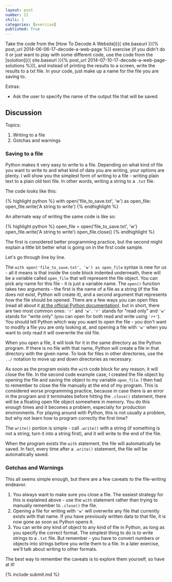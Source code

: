 ```yaml
---
layout: post
number: 21
chili: 1
categories: [exercise]
published: True
---
```


Take the code from the [How To Decode A Website]({{ site.baseurl }}{% post_url 2014-06-06-17-decode-a-web-page %}) exercise (if you didn't do it or just want to play with some different code, use the code from the [solution]({{ site.baseurl }}{% post_url 2014-07-10-17-decode-a-web-page-solutions %})), and instead of printing the results to a screen, write the results to a txt file. In your code, just make up a name for the file you are saving to.

Extras:

* Ask the user to specify the name of the output file that will be saved.

## Discussion

Topics: 

1. Writing to a file
2. Gotchas and warnings

### Saving to a file

Python makes it very easy to write to a file. Depending on what kind of file you want to write to and what kind of data you are writing, your options are plenty. I will show you the simplest form of writing to a file - writing plain text to a plain old text file. In other words, writing a string to a `.txt` file.

The code looks like this: 

{% highlight python %}
  with open('file_to_save.txt', 'w') as open_file:
    open_file.write('A string to write')
{% endhighlight %}

An alternate way of writing the same code is like so:

{% highlight python %}
  open_file = open('file_to_save.txt', 'w')
  open_file.write('A string to write')
  open_file.close()
{% endhighlight %}

The first is considered better programming practice, but the second might explain a little bit better what is going on in the first code sample.

Let's go through line by line. 

The `with open('file_to_save.txt', 'w') as open_file` syntax is new for us - all it means is that inside the code block indented underneath, there will be a variable called `open_file` that will represent the file object. You can pick any name for this file - it is just a variable name. The `open()` function takes two arguments - the first is the name of a file as a string (if the file does not exist, Python will create it), and a second argument that represents _how_ the file should be opened. There are a few ways you can open files (read all about it [at the official Python documentation](https://docs.python.org/3.3/tutorial/inputoutput.html#reading-and-writing-files)), but in short, there are two most common ones: `'r'` and `'w'`. `'r'` stands for "read only" and `'w'` stands for "write only" (you can open for both read and write using `'r+'`). You should tell Python which way you want to open the file - you don't want to modify a file you are only looking at, and opening a file with `'w'` when you want to only read it will overwrite the old file. 

When you open a file, it will look for it in the same directory as the Python program. If there is no file with that name, Python will create a file in that directory with the given name. To look for files in other directories, use the `../` notation to move up and down directories as necessary.

As soon as the program exists the `with` code block for any reason, it will close the file. In the second code example case, I created the file object by opening the file and saving the object to my variable `open_file`. I then had to remember to close the file manually at the end of my program. This is considered worse programming practice, because in case there is an error in the program and it terminates before hitting the `.close()` statement, there will be a floating open file object somewhere in memory. You do this enough times and it becomes a problem, especially for production environments. For playing around with Python, this is not usually a problem, but why not learn how to program correctly the first time?

The `write()` portion is simple - call `.write()` with a string (if something is not a string, turn it into a string first), and it will write to the end of the file.

When the program exists the `with` statement, the file will automatically be saved. In fact, every time after a `.write()` statement, the file will be automatically saved.

### Gotchas and Warnings

This all seems simple enough, but there are a few caveats to the file-writing endeavor. 

1. You always want to make sure you close a file. The easiest strategy for this is explained above - use the `with` statement rather than trying to manually remember to `.close()` the file.
2. Opening a file for writing with `'w'` will overwrite any file that currently exists with that name. If you have previously written data to that file, it is now gone as soon as Python opens it. 
3. You can write _any_ kind of object to any kind of file in Python, as long as you specify the correct format. The simplest thing to do is to write strings to a `.txt` file. But remember - you have to convert numbers or objects into strings before you write them to a file. In a later exercise, we'll talk about writing to other formats.

The best way to remember the caveats is to explore them yourself, so have at it!

{% include submit.md %}